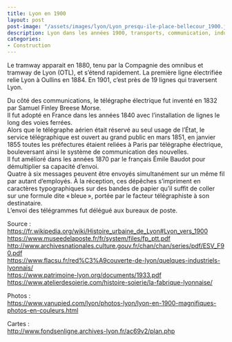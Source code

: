```yaml
---
title: Lyon en 1900  
layout: post  
post-image: "/assets/images/lyon/Lyon_presqu-ile-place-bellecour_1900.jpg"  
description: Lyon dans les années 1900, transports, communication, industries, description plus détaillée de la vie à cette époque.
categories:   
- Construction  
---
```


Le tramway apparait en 1880, tenu par la Compagnie des omnibus et tramway de Lyon (OTL), et s’étend rapidement. La première ligne électrifiée relie Lyon à Oullins en 1884.
En 1901, c’est près de 19 lignes qui traversent Lyon.  
  
Du côté des communications, le télégraphe électrique fut inventé en 1832 par Samuel Finley Breese Morse.  
Il fut adopté en France dans les années 1840 avec l’installation de lignes le long des voies ferrées.  
Alors que le télégraphe aérien était réservé au seul usage de l’État, le service télégraphique est ouvert au grand public en mars 1851, en janvier 1855 toutes les préfectures étaient reliées à Paris par télégraphe électrique, bouleversant ainsi le système de communication des nouvelles.  
Il fut amélioré dans les années 1870 par le français Émile Baudot pour démultiplier sa capacité d’envoi.  
Quatre à six messages peuvent être envoyés simultanément sur un même fil par autant d’employés. À la réception, ces dépêches s’impriment en caractères typographiques sur des bandes de papier qu’il suffit de coller sur une formule dite « bleue », portée par le facteur télégraphiste à son destinataire.  
L’envoi des télégrammes fut délégué aux bureaux de poste.

Source :  
https://fr.wikipedia.org/wiki/Histoire_urbaine_de_Lyon#Lyon_vers_1900  
https://www.museedelaposte.fr/fr/system/files/fp_ptt.pdf  
http://www.archivesnationales.culture.gouv.fr/chan/chan/series/pdf/ESV_F90.pdf  
https://www.flacsu.fr/red%C3%A9couverte-de-lyon/quelques-industriels-lyonnais/  
https://www.patrimoine-lyon.org/documents/1933.pdf  
https://www.atelierdesoierie.com/histoire-soierie/la-fabrique-lyonnaise/  
  
Photos :  
https://www.vanupied.com/lyon/photos-lyon/lyon-en-1900-magnifiques-photos-en-couleurs.html  
   
Cartes :  
http://www.fondsenligne.archives-lyon.fr/ac69v2/plan.php  
